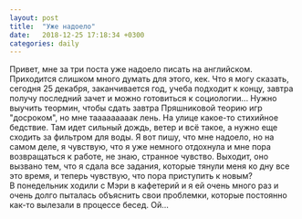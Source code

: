 ```yaml
---
layout: post
title:  "Уже надоело"
date:   2018-12-25 17:18:34 +0300
categories: daily
---
```

Привет, мне за три поста уже надоело писать на английском. Приходится слишком много думать для этого, кек. Что я могу сказать, сегодня 25 декабря, заканчивается год, учеба подходит к концу, завтра получу последний зачет и можно готовиться к социологии... Нужно выучить теормин, чтобы сдать завтра Пряшниковой теорию игр "досроком", но мне тааааааааак лень. На улице какое-то стихийное бедствие. Там идет сильный дождь, ветер и всё такое, а нужно еще сходить за фильтром для воды. Я вот пишу, что мне надоело, но на самом деле, я чувствую, что я уже немного отдохнула и мне пора возвращаться к работе, не знаю, странное чувство. Выходит, оно вызвано тем, что я сдала все задания, которые тянули меня ко дну все это время, и теперь чувствую, что пора приступить к новым?  
В понедельник ходили с Мэри в кафетерий и я ей очень много раз и очень долго пыталась объяснить свои проблемки, которые постоянно как-то вылезали в процессе бесед. Ой...  
